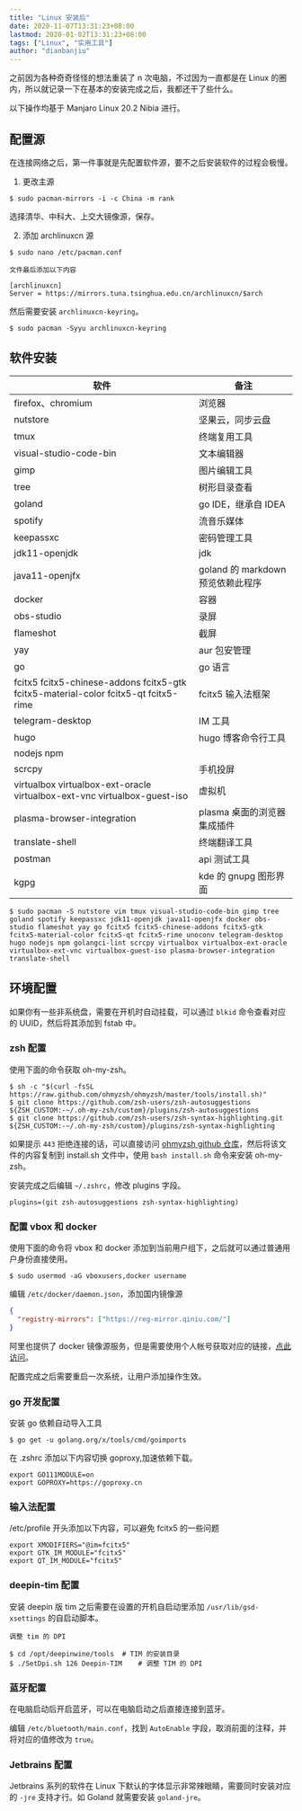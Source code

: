 ```yaml
---
title: "Linux 安装后"
date: 2020-11-07T13:31:23+08:00
lastmod: 2020-01-02T13:31:23+08:00
tags: ["Linux", "实用工具"]
author: "dianbanjiu"
---
```


之前因为各种奇奇怪怪的想法重装了 n 次电脑，不过因为一直都是在 Linux 的圈内，所以就记录一下在基本的安装完成之后，我都还干了些什么。

以下操作均基于 Manjaro Linux 20.2 Nibia 进行。

## 配置源

在连接网络之后，第一件事就是先配置软件源，要不之后安装软件的过程会极慢。

1. 更改主源

```shell
$ sudo pacman-mirrors -i -c China -m rank
```

选择清华、中科大、上交大镜像源，保存。

2. 添加 archlinuxcn 源

```shell
$ sudo nano /etc/pacman.conf

文件最后添加以下内容

[archlinuxcn]
Server = https://mirrors.tuna.tsinghua.edu.cn/archlinuxcn/$arch
```

然后需要安装 `archlinuxcn-keyring`。

```shell
$ sudo pacman -Syyu archlinuxcn-keyring
```

## 软件安装

| 软件                                                                                | 备注                              |
| ----------------------------------------------------------------------------------- | --------------------------------- |
| firefox、chromium                                                                   | 浏览器                            |
| nutstore                                                                            | 坚果云，同步云盘                  |
| tmux                                                                                | 终端复用工具                      |
| visual-studio-code-bin                                                              | 文本编辑器                        |
| gimp                                                                                | 图片编辑工具                      |
| tree                                                                                | 树形目录查看                      |
| goland                                                                              | go IDE，继承自 IDEA               |
| spotify                                                                             | 流音乐媒体                        |
| keepassxc                                                                           | 密码管理工具                      |
| jdk11-openjdk                                                                       | jdk                               |
| java11-openjfx                                                                      | goland 的 markdown 预览依赖此程序 |
| docker                                                                              | 容器                              |
| obs-studio                                                                          | 录屏                              |
| flameshot                                                                           | 截屏                              |
| yay                                                                                 | aur 包安管理                      |
| go                                                                                  | go 语言                           |
| fcitx5 fcitx5-chinese-addons fcitx5-gtk fcitx5-material-color fcitx5-qt fcitx5-rime | fcitx5 输入法框架                 |
| telegram-desktop                                                                    | IM 工具                           |
| hugo                                                                                | hugo 博客命令行工具               |
| nodejs npm                                                                          |
| scrcpy                                                                              | 手机投屏                          |
| virtualbox virtualbox-ext-oracle virtualbox-ext-vnc virtualbox-guest-iso            | 虚拟机                            |
| plasma-browser-integration                                                          | plasma 桌面的浏览器集成插件       |
| translate-shell                                                                     | 终端翻译工具                      |
| postman                                                                             | api 测试工具                      |
| kgpg                                                                                | kde 的 gnupg 图形界面             |

```shell
$ sudo pacman -S nutstore vim tmux visual-studio-code-bin gimp tree goland spotify keepassxc jdk11-openjdk java11-openjfx docker obs-studio flameshot yay go fcitx5 fcitx5-chinese-addons fcitx5-gtk fcitx5-material-color fcitx5-qt fcitx5-rime unoconv telegram-desktop hugo nodejs npm golangci-lint scrcpy virtualbox virtualbox-ext-oracle virtualbox-ext-vnc virtualbox-guest-iso plasma-browser-integration translate-shell
```

## 环境配置

如果你有一些非系统盘，需要在开机时自动挂载，可以通过 `blkid` 命令查看对应的 UUID，然后将其添加到 fstab 中。

### zsh 配置

使用下面的命令获取 oh-my-zsh。

```shell
$ sh -c "$(curl -fsSL https://raw.github.com/ohmyzsh/ohmyzsh/master/tools/install.sh)"
$ git clone https://github.com/zsh-users/zsh-autosuggestions ${ZSH_CUSTOM:-~/.oh-my-zsh/custom}/plugins/zsh-autosuggestions
$ git clone https://github.com/zsh-users/zsh-syntax-highlighting.git ${ZSH_CUSTOM:-~/.oh-my-zsh/custom}/plugins/zsh-syntax-highlighting
```

如果提示 `443` 拒绝连接的话，可以直接访问 [ohmyzsh github 仓库](https://github.com/ohmyzsh/ohmyzsh/blob/master/tools/install.sh)，然后将该文件的内容复制到 install.sh 文件中，使用 `bash install.sh` 命令来安装 oh-my-zsh。

安装完成之后编辑 `~/.zshrc`，修改 plugins 字段。

```shell
plugins=(git zsh-autosuggestions zsh-syntax-highlighting)
```

### 配置 vbox 和 docker

使用下面的命令将 vbox 和 docker 添加到当前用户组下，之后就可以通过普通用户身份直接使用。

```
$ sudo usermod -aG vboxusers,docker username
```

编辑 `/etc/docker/daemon.json`，添加国内镜像源

```json
{
  "registry-mirrors": ["https://reg-mirror.qiniu.com/"]
}
```

阿里也提供了 docker 镜像源服务，但是需要使用个人帐号获取对应的链接，[点此访问](https://cr.console.aliyun.com/cn-hangzhou/instances/mirrors)。

配置完成之后需要重启一次系统，让用户添加操作生效。

### go 开发配置

安装 go 依赖自动导入工具

```shell
$ go get -u golang.org/x/tools/cmd/goimports
```

在 .zshrc 添加以下内容切换 goproxy,加速依赖下载。

```shell
export GO111MODULE=on
export GOPROXY=https://goproxy.cn
```

### 输入法配置

/etc/profile 开头添加以下内容，可以避免 fcitx5 的一些问题

```shell
export XMODIFIERS="@im=fcitx5"
export GTK_IM_MODULE="fcitx5"
export QT_IM_MODULE="fcitx5"
```

### deepin-tim 配置

安装 deepin 版 tim 之后需要在设置的开机自启动里添加 `/usr/lib/gsd-xsettings` 的自启动脚本。

```shell
调整 tim 的 DPI

$ cd /opt/deepinwine/tools  # TIM 的安装目录
$ ./SetDpi.sh 126 Deepin-TIM    # 调整 TIM 的 DPI
```

### 蓝牙配置

在电脑启动后开启蓝牙，可以在电脑启动之后直接连接到蓝牙。

编辑 `/etc/bluetooth/main.conf`，找到 `AutoEnable` 字段，取消前面的注释，并将对应的值修改为 `true`。


### Jetbrains 配置
Jetbrains 系列的软件在 Linux 下默认的字体显示非常辣眼睛，需要同时安装对应的 `-jre` 支持才行。如 Goland 就需要安装 `goland-jre`。  